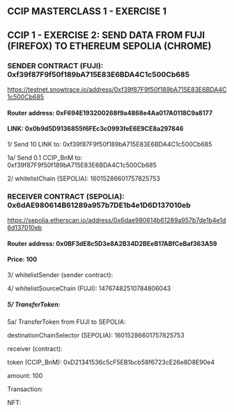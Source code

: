 ## CCIP MASTERCLASS 1 - EXERCISE 1

## CCIP 1 - EXERCISE 2: SEND DATA FROM FUJI (FIREFOX) TO ETHEREUM SEPOLIA (CHROME)

### SENDER CONTRACT (FUJI): 0xf39f87F9f50f189bA715E83E6BDA4C1c500Cb685

https://testnet.snowtrace.io/address/0xf39f87F9f50f189bA715E83E6BDA4C1c500Cb685

#### Router address:	0xF694E193200268f9a4868e4Aa017A0118C9a8177

#### LINK: 0x0b9d5D9136855f6FEc3c0993feE6E9CE8a297846

1/ Send 10 LINK to: 0xf39f87F9f50f189bA715E83E6BDA4C1c500Cb685

1a/ Send 0.1 CCIP_BnM to: 0xf39f87F9f50f189bA715E83E6BDA4C1c500Cb685

2/ whitelistChain (SEPOLIA): 16015286601757825753

###  RECEIVER CONTRACT (SEPOLIA): 0x6dAE980614B61289a957b7DE1b4e1D6D137010eb

https://sepolia.etherscan.io/address/0x6dae980614b61289a957b7de1b4e1d6d137010eb

#### Router address: 0x0BF3dE8c5D3e8A2B34D2BEeB17ABfCeBaf363A59

#### Price: 100

3/ whitelistSender (sender contract): 

4/ whitelistSourceChain (FUJI): 14767482510784806043

##### 5/ TransferToken:

5a/ TransferToken from FUJI to SEPOLIA: 

destinationChainSelector (SEPOLIA): 16015286601757825753

receiver (contract): 

token (CCIP_BnM): 0xD21341536c5cF5EB1bcb58f6723cE26e8D8E90e4

amount: 100

Transaction:



NFT: 




